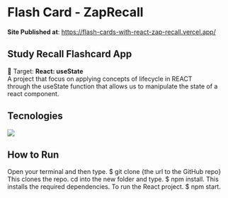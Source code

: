 # Flash Card - ZapRecall 
**Site Published at**: https://flash-cards-with-react-zap-recall.vercel.app/


## Study Recall Flashcard App</br>
🎯 Target: **React: useState**</br>
A project that focus on applying concepts of lifecycle in REACT </br>
through the useState function that allows us to manipulate the state of a react component.

## Tecnologies

 <img src="	https://img.shields.io/badge/React-20232A?style=for-the-badge&logo=react&logoColor=61DAFB">
 
## How to Run 
Open your terminal and then type. $ git clone {the url to the GitHub repo} This clones the repo.
cd into the new folder and type. $ npm install. This installs the required dependencies.
To run the React project. $ npm start.
